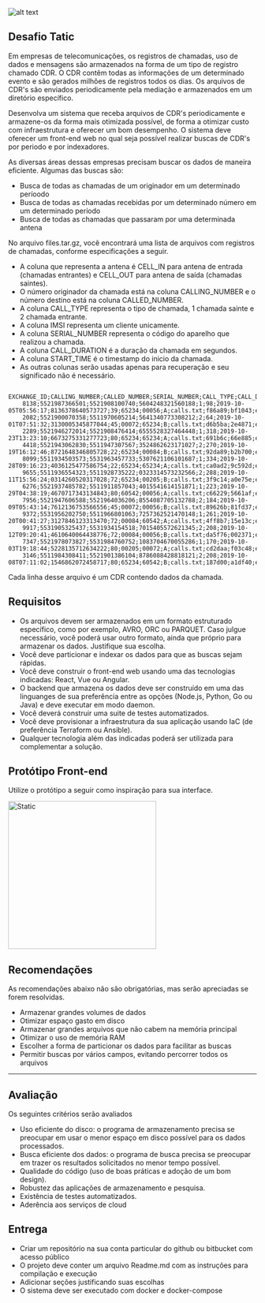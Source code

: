 ![alt text](https://bytebucket.org/tatic_rhdev/desafioengenheiro/raw/2458d4a6657c0166bbba4ca069f66830eee5e17c/logo-tatic.png "Desafio Tatic Estágio")

## Desafio Tatic

Em empresas de telecomunicações, os registros de chamadas, uso de dados e mensagens são armazenados na forma de um tipo de registro chamado CDR. O CDR contêm todas as informações de um determinado evento e são gerados milhões de registros todos os dias.
Os arquivos de CDR's são enviados periodicamente pela mediação e armazenados em um diretório específico.

Desenvolva um sistema que receba arquivos de CDR's periodicamente e armazene-os da forma mais otimizada possível, de forma a otimizar custo com infraestrutura e oferecer um bom desempenho.
O sistema deve oferecer um front-end web no qual seja possível realizar buscas de CDR's por periodo e por indexadores.

As diversas áreas dessas empresas precisam buscar os dados de maneira eficiente. Algumas das buscas são:

* Busca de todas as chamadas de um originador em um determinado períoodo
* Busca de todas as chamadas recebidas por um determinado número em um determinado período
* Busca de todas as chamadas que passaram por uma determinada antena

No arquivo files.tar.gz, você encontrará uma lista de arquivos com registros de chamadas, conforme especificações a seguir.

* A coluna que representa a antena é CELL_IN para antena de entrada (chamadas entrantes) e CELL_OUT para antena de saída (chamadas saintes).
* O número originador da chamada está na coluna CALLING_NUMBER e o número destino está na coluna CALLED_NUMBER.
* A coluna CALL_TYPE representa o tipo de chamada, 1 chamada sainte e 2 chamada entrante.
* A coluna IMSI representa um cliente unicamente.
* A coluna SERIAL_NUMBER representa o código do aparelho que realizou a chamada.
* A coluna CALL_DURATION é a duração da chamada em segundos.
* A coluna START_TIME é o timestamp do inicio da chamada.
* As outras colunas serão usadas apenas para recuperação e seu significado não é necessário.

```
    EXCHANGE_ID;CALLING_NUMBER;CALLED_NUMBER;SERIAL_NUMBER;CALL_TYPE;CALL_DURATION;START_TIME;IMSI;SWITCH;CELL_IN;CELL_OUT;TECNOLOGIA;FILE_NAME;FIRST_LAC;LAST_LAC;GGSN_ADDRESS
    8138;5521987366501;5521908100740;5604248321560188;1;98;2019-10-05T05:56:17;8136378640573727;39;65234;00056;A;calls.txt;f86a89;bf1043;endpoint.ggsn.tatic.com
    2082;5521900070358;5511970605214;5641340773308212;2;64;2019-10-01T07:51:32;3130005345877044;45;00072;65234;B;calls.txt;d6b5ba;2e4871;endpoint.ggsn.tatic.com
    2289;5521946272014;5521908476414;6555528327464448;1;318;2019-10-23T13:23:10;6673275331277723;80;65234;65234;A;calls.txt;691b6c;66e885;endpoint.ggsn.tatic.com
    4418;5521943062830;5511947307567;3524862623171027;2;270;2019-10-19T16:12:46;8721648346805728;22;65234;00084;B;calls.txt;92da89;b2b700;endpoint.ggsn.tatic.com
    8099;5511934503573;5531963457733;5307621106101687;1;334;2019-10-28T09:16:23;4036125477586754;22;65234;65234;A;calls.txt;ca0ad2;9c592d;endpoint.ggsn.tatic.com
    9655;5511936554323;5511928735222;0323314573232566;2;288;2019-10-11T15:56:24;0314260520317028;72;65234;00205;B;calls.txt;3f9c14;a0e75e;endpoint.ggsn.tatic.com
    6276;5521937485782;5511911857043;4015541614151871;1;223;2019-10-29T04:38:19;4670717343134843;80;60542;00056;A;calls.txt;c66229;5661af;endpoint.ggsn.tatic.com
    7956;5521947606588;5521964036206;8554087705132788;2;184;2019-10-09T05:43:14;7612136753566556;45;00072;00056;B;calls.txt;89626b;81fd37;endpoint.ggsn.tatic.com
    9372;5531956202750;5511966801063;7257362521470148;1;261;2019-10-20T00:41:27;3127846123313470;72;00084;60542;A;calls.txt;4ff8b7;15e13c;endpoint.ggsn.tatic.com
    9917;5531905325437;5531934154518;7015405572621345;2;208;2019-10-12T09:20:41;4610640064438776;72;00084;00056;B;calls.txt;da5f76;002371;endpoint.ggsn.tatic.com
    7347;5521978073827;5531984760752;1083704670055286;1;170;2019-10-03T19:18:44;5228135712634222;80;00205;00072;A;calls.txt;cd2daa;f03c48;endpoint.ggsn.tatic.com
    3146;5511984308411;5521901386104;8786088428818121;2;208;2019-10-08T07:11:02;1546862072458717;80;65234;60542;B;calls.txt;187d00;a1df40;endpoint.ggsn.tatic.com
```

Cada linha desse arquivo é um CDR contendo dados da chamada.

## Requisitos

* Os arquivos devem ser armazenados em um formato estruturado específico, como por exemplo, AVRO, ORC ou PARQUET. Caso julgue necessário, você poderá usar outro formato, ainda que próprio para armazenar os dados. Justifique sua escolha.
* Você deve particionar e indexar os dados para que as buscas sejam rápidas.
* Você deve construir o front-end web usando uma das tecnologias indicadas: React, Vue ou Angular.
* O backend que armazena os dados deve ser construído em uma das linguanges de sua preferência entre as opções (Node.js, Python, Go ou Java) e deve executar em modo daemon.
* Você deverá construir uma suite de testes automatizados.
* Você deve provisionar a infraestrutura da sua aplicação usando IaC (de preferência Terraform ou Ansible).
* Qualquer tecnologia além das indicadas poderá ser utilizada para complementar a solução.

## Protótipo Front-end

Utilize o protótipo a seguir como inspiração para sua interface.

<p align="left">
  <a href="https://tatic.net/">
      <img src="https://bytebucket.org/tatic_rhdev/desafioengenheiro/raw/2458d4a6657c0166bbba4ca069f66830eee5e17c/Prototipo-pt.png" alt="Static" width="300px"/>
  </a>
</p>


## Recomendações

As recomendações abaixo não são obrigatórias, mas serão apreciadas se forem resolvidas.

* Armazenar grandes volumes de dados
* Otimizar espaço gasto em disco
* Armazenar grandes arquivos que não cabem na memória principal
* Otimizar o uso de memória RAM
* Escolher a forma de particionar os dados para facilitar as buscas
* Permitir buscas por vários campos, evitando percorrer todos os arquivos

---

## Avaliação

Os seguintes critérios serão avaliados

+ Uso eficiente do disco: o programa de armazenamento precisa se preocupar em usar o menor espaço em disco possível para os dados processados.
+ Busca eficiente dos dados: o programa de busca precisa se preocupar em trazer os resultados solicitados no menor tempo possível.
+ Qualidade do código (uso de boas práticas e adoção de um bom design).
+ Robustez das aplicações de armazenamento e pesquisa.
+ Existência de testes automatizados.
+ Aderência aos serviços de cloud

## Entrega

* Criar um repositório na sua conta particular do github ou bitbucket com acesso público
* O projeto deve conter um arquivo Readme.md com as instruções para compilação e execução
* Adicionar seções justificando suas escolhas
* O sistema deve ser executado com docker e docker-compose
